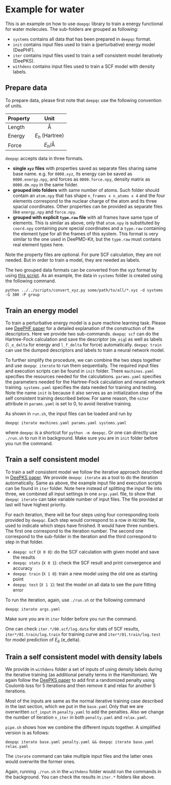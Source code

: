 # Example for water

This is an example on how to use `deepqc` library to train a energy functional for water molecules. The sub-folders are grouped as following:

- `systems` contains all data that has been prepared in `deepqc` format.
- `init` contains input files used to train a (perturbative) energy model (DeePHF).
- `iter` contains input files used to train a self consistent model iteratively (DeePKS).
- `withdens` contains input files used to train a SCF model with density labels.


## Prepare data

To prepare data, please first note that `deepqc` use the following convention of units. 

Property | Unit
---	     | :---:
Length	 | Å
Energy	 | $E_h$ (Hartree)
Force	 | $E_h$/Å

`deepqc` accepts data in three formats. 

- **single `xyz` files** with properties saved as separate files sharing same base name.
  e.g. for `0000.xyz`, its energy can be saved as `0000.energy.npy`, and forces as `0000.force.npy`, density matrix as `0000.dm.npy` in the same folder.
- **grouped into folders** with same number of atoms. 
  Such folder should contain an `atom.npy` that has shape `n_frames x n_atoms x 4` and the four elements correspond to the nuclear charge of the atom and its three spacial coordinates.
  Other properties can be provided as separate files like `energy.npy` and `force.npy`.
- **grouped with explicit `type.raw` file** with all frames have same type of elements.
  This is similar as above, only that `atom.npy` is substituted by `coord.npy` containing pure special coordinates and a `type.raw` containing the element type for all the frames of this system. This format is very similar to the one used in DeePMD-Kit, but the `type.raw` must contains real element types here.

Note the property files are optional. For pure SCF calculation, they are not needed. But in order to train a model, they are needed as labels.

The two grouped data formats can be converted from the xyz format by using [this script](../../scripts/convert_xyz.py). As an example, the data in `systems` folder is created using the following command.
```
python ../../scripts/convert_xyz.py some/path/to/all/*.xyz -d systems -G 300 -P group
```


## Train an energy model

To train a perturbative energy model is a pure machine learning task. Please see [DeePHF paper](https://arxiv.org/pdf/2005.00169.pdf) for a detailed explanation of the construction of the descriptors. Here we provide two sub-commands. `deepqc scf` can do the Hartree-Fock calculation and save the descriptor (`dm_eig`) as well as labels (`l_e_delta` for energy and `l_f_delta` for force) automatically. `deepqc train` can use the dumped descriptors and labels to train a neural network model.

To further simplify the procedure, we can combine the two steps together and use `deepqc iterate` to run them sequentially. The required input files and execution scripts can be found in `init` folder. There `machines.yaml` specifies the resources needed for the calculations. `params.yaml` specifies the parameters needed for the Hartree-Fock calculation and neural network training. `systems.yaml` specifies the data needed for training and testing. Note the name `init` is because it also serves as an initialization step of the self consistent training described below. For same reason, the `niter` attribute in `params.yaml` is set to 0, to avoid iterative training.

As shown in `run.sh`, the input files can be loaded and run by 
```
deepqc iterate machines.yaml params.yaml systems.yaml
```
where `deepqc` is a shortcut for `python -m deepqc`. Or one can directly use `./run.sh` to run it in background. Make sure you are in `init` folder before you run the command.


## Train a self consistent model

To train a self consistent model we follow the iterative approach described in [DeePKS paper](https://arxiv.org/pdf/2008.00167.pdf). We provide `deepqc iterate` as a tool to do the iteration automatically. Same as above, the example input file and execution scripts can be found in `iter` folder. Note here instead of splitting the input file into three, we combined all input settings in one `args.yaml` file, to show that `deepqc iterate` can take variable number of input files. The file provided at last will have highest priority.

For each iteration, there will be four steps using four corresponding tools provided by `deepqc`. Each step would correspond to a row in `RECORD` file, used to indicate which steps have finished. It would have three numbers. The first one correspond to the iteration number. The second one correspond to the sub-folder in the iteration and the third correspond to step in that folder.

- `deepqc scf` (`X 0 0`): do the SCF calculation with given model and save the results
- `deepqc stats` (`X 0 1`): check the SCF result and print convergence and accuracy
- `deepqc train` (`X 1 0`): train a new model using the old one as starting point
- `deepqc test` (`X 1 1`): test the model on all data to see the pure fitting error

To run the iteration, again, use `./run.sh` or the following command
```
deepqc iterate args.yaml
```
Make sure you are in `iter` folder before you run the command.

One can check `iter.*/00.scf/log.data` for stats of SCF results, `iter*/01.train/log.train` for training curve and `iter*/01.train/log.test` for model prediction of $E_\delta$ (e_delta).


## Train a self consistent model with density labels

We provide in `withdens` folder a set of inputs of using density labels during the iterative training (as additional penalty terms in the Hamiltonian). We again follow the [DeePKS paper](https://arxiv.org/pdf/2008.00167.pdf) to add first a randomized penalty using Coulomb loss for 5 iterations and then remove it and relax for another 5 iterations.

Most of the inputs are same as the normal iterative training case described in the last section, which we put in the `base.yaml` Only that we are overwritten `scf_input` in `penalty.yaml` to add the penalties. Also we change the number of iteration `n_iter` in both `penalty.yaml` and `relax.yaml`.

`pipe.sh` shows how we combine the different inputs together. A simplified version is as follows:
```
deepqc iterate base.yaml penalty.yaml && deepqc iterate base.yaml relax.yaml
```
The `iterate` command can take multiple input files and the latter ones would overwrite the former ones.

Again, running `./run.sh` in the `withdens` folder would run the commands in the background. You can check the results in `iter.*` folders like above.